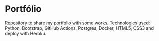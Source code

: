 # Portfólio

Repository to share my portfolio with some works. Technologies used: Python, Bootstrap, GitHub Actions, Postgres, Docker, HTML5, CSS3 and deploy with Heroku. 
